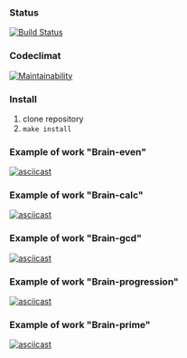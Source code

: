 ### Status
[![Build Status](https://travis-ci.org/sukhorukovmv/php-project-lvl1.svg?branch=master)](https://travis-ci.org/sukhorukovmv/php-project-lvl1)
### Codeclimat
[![Maintainability](https://api.codeclimate.com/v1/badges/ab1d46c36105b3c31f37/maintainability)](https://codeclimate.com/github/sukhorukovmv/php-project-lvl1/maintainability)

### Install
1. clone repository
1. `make install`

### Example of work "Brain-even"
[![asciicast](https://asciinema.org/a/nFLyk6m63kYgT84GWi2eMqGwG.svg)](https://asciinema.org/a/nFLyk6m63kYgT84GWi2eMqGwG)

### Example of work "Brain-calc"
[![asciicast](https://asciinema.org/a/iJnuapd9KgieJYHttEhzO4pgE.svg)](https://asciinema.org/a/iJnuapd9KgieJYHttEhzO4pgE)

### Example of work "Brain-gcd"
[![asciicast](https://asciinema.org/a/VBMsJu9W046fjFU1GvqTtVt6B.svg)](https://asciinema.org/a/VBMsJu9W046fjFU1GvqTtVt6B)

### Example of work "Brain-progression"
[![asciicast](https://asciinema.org/a/SddjUnE4rzcGHQjvZFEjdyLWK.svg)](https://asciinema.org/a/SddjUnE4rzcGHQjvZFEjdyLWK)

### Example of work "Brain-prime"
[![asciicast](https://asciinema.org/a/wlCgARptN5ohCdueIITp6JTVj.svg)](https://asciinema.org/a/wlCgARptN5ohCdueIITp6JTVj)
